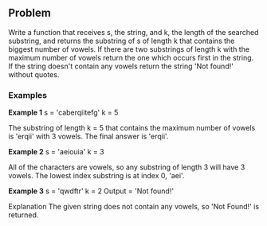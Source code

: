 ## Problem

Write a function that receives s, the string, and k, the length of the searched substring, and returns the substring of s of length k that contains the biggest number of vowels. If there are two substrings of length k with the maximum number of vowels return the one which occurs first in the string. If the string doesn't contain any vowels return the string 'Not found!' without quotes.

### Examples

**Example 1**
s = 'caberqiitefg'
k = 5

The substring of length k = 5 that contains the maximum number of vowels is 'erqii' with 3 vowels.
The final answer is 'erqii'.

**Example 2**
s = 'aeiouia'
k = 3

All of the characters are vowels, so any substring of length 3 will have 3 vowels. The lowest index substring is at index 0, 'aei'.

**Example 3**
s = 'qwdftr'
k = 2
Output = 'Not found!'

Explanation
The given string does not contain any vowels, so 'Not Found!' is returned.
